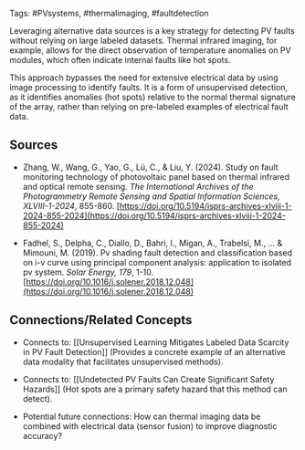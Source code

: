 Tags: #PVsystems, #thermalimaging, #faultdetection

Leveraging alternative data sources is a key strategy for detecting PV faults without relying on large labeled datasets. 
Thermal infrared imaging, for example, allows for the direct observation of temperature anomalies on PV modules, which often indicate internal faults like hot spots.

This approach bypasses the need for extensive electrical data by using image processing to identify faults. 
It is a form of unsupervised detection, as it identifies anomalies (hot spots) relative to the normal thermal signature of the array, rather than relying on pre-labeled examples of electrical fault data.

## Sources

- Zhang, W., Wang, G., Yao, G., Lü, C., & Liu, Y. (2024). Study on fault monitoring technology of photovoltaic panel based on thermal infrared and optical remote sensing. _The International Archives of the Photogrammetry Remote Sensing and Spatial Information Sciences, XLVIII-1-2024_, 855-860. [https://doi.org/10.5194/isprs-archives-xlviii-1-2024-855-2024](https://doi.org/10.5194/isprs-archives-xlviii-1-2024-855-2024)
    
- Fadhel, S., Delpha, C., Diallo, D., Bahri, I., Migan, A., Trabelsi, M., … & Mimouni, M. (2019). Pv shading fault detection and classification based on i-v curve using principal component analysis: application to isolated pv system. _Solar Energy, 179_, 1-10. [https://doi.org/10.1016/j.solener.2018.12.048](https://doi.org/10.1016/j.solener.2018.12.048)
    

## Connections/Related Concepts

- Connects to: [[Unsupervised Learning Mitigates Labeled Data Scarcity in PV Fault Detection]] (Provides a concrete example of an alternative data modality that facilitates unsupervised methods).
    
- Connects to: [[Undetected PV Faults Can Create Significant Safety Hazards]] (Hot spots are a primary safety hazard that this method can detect).
    
- Potential future connections: How can thermal imaging data be combined with electrical data (sensor fusion) to improve diagnostic accuracy?